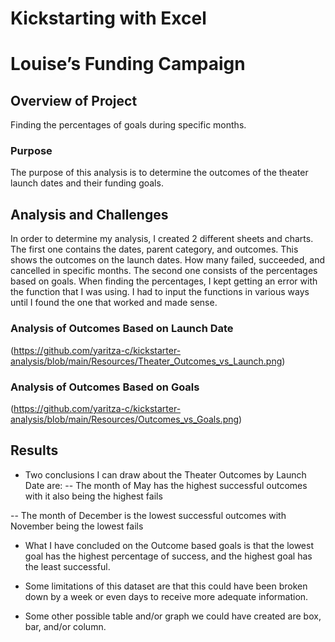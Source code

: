 # Kickstarting with Excel
# Louise’s Funding Campaign

## Overview of Project

Finding the percentages of goals during specific months.


### Purpose

The purpose of this analysis is to determine the outcomes of the theater launch dates and their funding goals.

## Analysis and Challenges

In order to determine my analysis, I created 2 different sheets and charts. 
The first one contains the dates, parent category, and outcomes. This shows the outcomes
on the launch dates. How many failed, succeeded, and cancelled in specific months. The 
second one consists of the percentages based on goals. When finding the percentages, I kept getting an error
with the function that I was using. I had to input the functions in various ways until
I found the one that worked and made sense.


### Analysis of Outcomes Based on Launch Date

(https://github.com/yaritza-c/kickstarter-analysis/blob/main/Resources/Theater_Outcomes_vs_Launch.png)


### Analysis of Outcomes Based on Goals

(https://github.com/yaritza-c/kickstarter-analysis/blob/main/Resources/Outcomes_vs_Goals.png)


## Results

- Two conclusions I can draw about the Theater Outcomes by Launch Date are:
-- The month of May has the highest successful outcomes with it also being the highest fails

-- The month of December is the lowest successful outcomes with November being the lowest fails

- What I have concluded on the Outcome based goals is that the lowest goal has the highest percentage of success, and the highest goal has the least successful.

- Some limitations of this dataset are that this could have been broken down by a week or even days to receive more adequate information.

- Some other possible table and/or graph we could have created are box, bar, and/or column.

